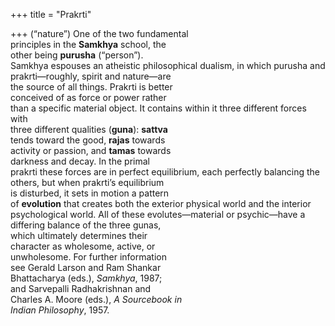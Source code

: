 +++
title = "Prakrti"

+++
(“nature”) One of the two fundamental  
principles in the **Samkhya** school, the  
other being **purusha** (“person”).  
Samkhya espouses an atheistic philosophical dualism, in which purusha and  
prakrti—roughly, spirit and nature—are  
the source of all things. Prakrti is better  
conceived of as force or power rather  
than a specific material object. It contains within it three different forces with  
three different qualities (**guna**): **sattva**  
tends toward the good, **rajas** towards  
activity or passion, and **tamas** towards  
darkness and decay. In the primal  
prakrti these forces are in perfect equilibrium, each perfectly balancing the  
others, but when prakrti’s equilibrium  
is disturbed, it sets in motion a pattern  
of **evolution** that creates both the exterior physical world and the interior  
psychological world. All of these evolutes—material or psychic—have a differing balance of the three gunas,  
which ultimately determines their  
character as wholesome, active, or  
unwholesome. For further information  
see Gerald Larson and Ram Shankar  
Bhattacharya (eds.), *Samkhya*, 1987;  
and Sarvepalli Radhakrishnan and  
Charles A. Moore (eds.), *A Sourcebook in*  
*Indian Philosophy*, 1957.